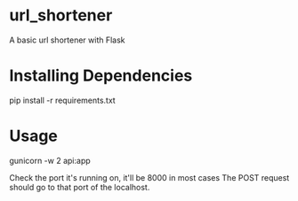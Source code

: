 url_shortener
=============

A basic url shortener with Flask


Installing Dependencies
=======================

pip install -r requirements.txt


Usage
=====

gunicorn -w 2 api:app

Check the port it's running on, it'll be 8000 in most cases
The POST request should go to that port of the localhost.

